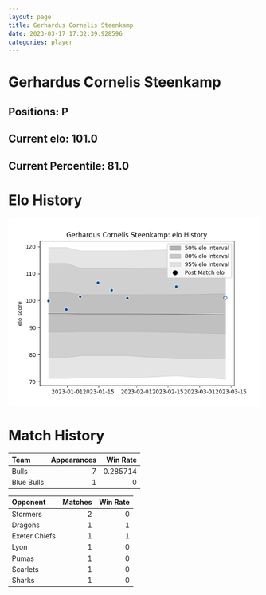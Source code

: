 ```yaml
---  
layout: page  
title: Gerhardus Cornelis Steenkamp  
date: 2023-03-17 17:32:39.928596  
categories: player  
---
```

# Gerhardus Cornelis Steenkamp

## Positions: P

## Current elo: 101.0

## Current Percentile: 81.0

# Elo History


![elo history](history_GerhardusCornelisSteenkamp.png)
# Match History


| Team       |   Appearances |   Win Rate |
|:-----------|--------------:|-----------:|
| Bulls      |             7 |   0.285714 |
| Blue Bulls |             1 |   0        |

| Opponent      |   Matches |   Win Rate |
|:--------------|----------:|-----------:|
| Stormers      |         2 |          0 |
| Dragons       |         1 |          1 |
| Exeter Chiefs |         1 |          1 |
| Lyon          |         1 |          0 |
| Pumas         |         1 |          0 |
| Scarlets      |         1 |          0 |
| Sharks        |         1 |          0 |